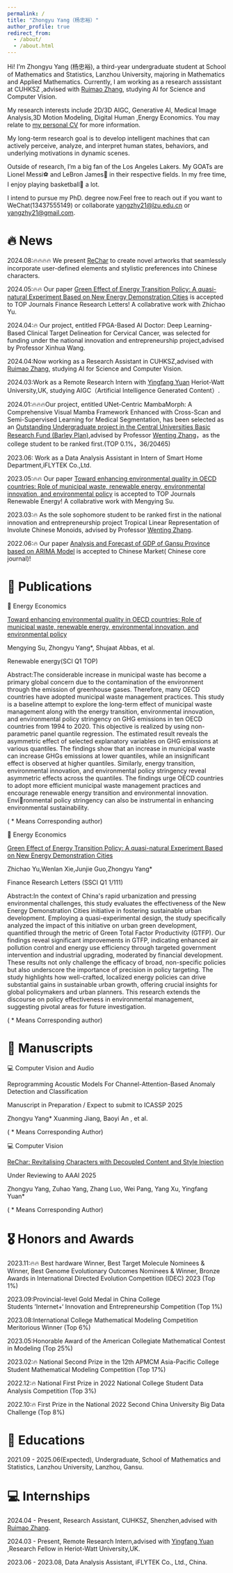 ```yaml
---
permalink: /
title: "Zhongyu Yang（杨忠裕）"
author_profile: true
redirect_from: 
  - /about/
  - /about.html
---
```


Hi! I’m Zhongyu Yang (杨忠裕), a third-year undergraduate student at School of Mathematics and Statistics, Lanzhou University, majoring in Mathematics and Applied Mathematics. Currently, I am working as a research asssistant at CUHKSZ ,advised with [Ruimao Zhang](http://www.zhangruimao.site/), studying AI for Science and Computer Vision.

My research interests include 2D/3D AIGC, Generative AI, Medical Image Analysis,3D Motion Modeling, Digital Human ,Energy Economics. You may relate to [my personal CV]( https://docs.google.com/viewer?url=https://raw.githubusercontent.com/01yzzyu/yzzyu.github.io/master/assets/CV(2).pdf) for more information. 

My long-term research goal is to develop intelligent machines that can actively perceive, analyze, and interpret human states, behaviors, and underlying motivations in dynamic scenes.

Outside of research, I’m a big fan of the Los Angeles Lakers. My GOATs are Lionel Messi⚽ and LeBron James🏀 in their respective fields. In my free time, I enjoy playing basketball🏀 a lot.

I intend to pursue my PhD. degree now.Feel free to reach out if you want to WeChat(13437555149) or collaborate yangzhy21@lzu.edu.cn or yangzhy21@gmail.com.

🔥 News
======
2024.08:🔥🔥🔥🔥 We present [ReChar](https://openreview.net/forum?id=ob4cOIoha6) to create novel artworks that seamlessly incorporate user-defined elements and stylistic preferences into Chinese characters.

2024.05:🔥🔥 Our paper [Green Effect of Energy Transition Policy: A quasi-natural Experiment Based on New Energy Demonstration Cities](https://doi.org/10.1016/j.frl.2024.105669) is accepted to TOP Journals Finance Research Letters! A collabrative work with Zhichao Yu.

2024.04:🔥 Our project, entitled FPGA-Based AI Doctor: Deep Learning-Based Clinical Target Delineation for Cervical Cancer, was selected for funding under the national innovation and entrepreneurship project,advised by Professor Xinhua Wang.

2024.04:Now working as a Research Assistant in CUHKSZ,advised with [Ruimao Zhang](http://www.zhangruimao.site/), studying AI for Science and Computer Vision.

2024.03:Work as a Remote Research Intern with [Yingfang Yuan](https://yuanjames.github.io/) Heriot-Watt University,UK, studying AIGC（Artificial Intelligence Generated Content）.

2024.01:🔥🔥🔥Our project, entitled UNet-Centric MambaMorph: A Comprehensive Visual Mamba Framework Enhanced with Cross-Scan and Semi-Supervised Learning for Medical Segmentation, has been selected as an [Outstanding Undergraduate project in the Central Universities Basic Research Fund (Barley Plan)](https://xxb.lzu.edu.cn/xingzhenggongwen/xzgwpdf/2024/0621/271594.html),advised by Professor [Wenting Zhang](http://mathteacher.lzu.edu.cn/system/TeacherProfileqt/content.jsp?id=45)，as the college student to be ranked first.(TOP 0.1%，36/20465)

2023.06: Work as a Data Analysis Assistant in Intern of Smart Home Department,iFLYTEK Co.,Ltd.

2023.05:🔥🔥 Our paper [Toward enhancing environmental quality in OECD countries: Role of municipal waste, renewable energy, environmental innovation, and environmental policy](https://doi.org/10.1016/j.renene.2023.05.044) is accepted to TOP Journals Renewable Energy! A collabrative work with Mengying Su.

2023.03:🔥 As the sole sophomore student to be ranked first in the national innovation and entrepreneurship project Tropical Linear Representation of Involute Chinese Monoids, advised by Professor [Wenting Zhang](http://mathteacher.lzu.edu.cn/system/TeacherProfileqt/content.jsp?id=45).

2022.06:🔥 Our paper [Analysis and Forecast of GDP of Gansu Province based on ARIMA Model](https://kns.cnki.net/kcms2/article/abstract?v=5UWSsHjGZiG4_hfQdJi2g45CsnhSUqAQWLr8QGITMYDA17gfF5JJx5zplDrZWLEtUw_cwdGQB4McAih5ZHCedzgYrtUdVTeeg8lwHr4Mw1ptUxJGRhILZmxdAXcxNVzRIf7iDdCVtPE=&uniplatform=NZKPT&flag=copy) is accepted to Chinese Market( Chinese core journal)! 


📝 Publications
======
📄 Energy Economics

[Toward enhancing environmental quality in OECD countries: Role of municipal waste, renewable energy, environmental innovation, and environmental policy](https://doi.org/10.1016/j.renene.2023.05.044) 

Mengying Su, Zhongyu Yang*, Shujaat Abbas, et al.

Renewable energy(SCI Q1 TOP)

Abstract:The considerable increase in municipal waste has become a primary global concern due to the contamination of the environment through the emission of greenhouse gases. Therefore, many OECD countries have adopted municipal waste management practices. This study is a baseline attempt to explore the long-term effect of municipal waste management along with the energy transition, environmental innovation, and environmental policy stringency on GHG emissions in ten OECD countries from 1994 to 2020. This objective is realized by using non-parametric panel quantile regression. The estimated result reveals the asymmetric effect of selected explanatory variables on GHG emissions at various quantiles. The findings show that an increase in municipal waste can increase GHGs emissions at lower quantiles, while an insignificant effect is observed at higher quantiles. Similarly, energy transition, environmental innovation, and environmental policy stringency reveal asymmetric effects across the quantiles. The findings urge OECD countries to adopt more efficient municipal waste management practices and encourage renewable energy transition and environmental innovation. Environmental policy stringency can also be instrumental in enhancing environmental sustainability.

( * Means Corresponding author)

📄 Energy Economics

[Green Effect of Energy Transition Policy: A quasi-natural Experiment Based on New Energy Demonstration Cities](https://doi.org/10.1016/j.frl.2024.105669)

Zhichao Yu,Wenlan Xie,Junjie Guo,Zhongyu Yang*

Finance Research Letters (SSCI Q1 1/111)

Abstract:In the context of China's rapid urbanization and pressing environmental challenges, this study evaluates the effectiveness of the New Energy Demonstration Cities initiative in fostering sustainable urban development. Employing a quasi-experimental design, the study specifically analyzed the impact of this initiative on urban green development, quantified through the metric of Green Total Factor Productivity (GTFP). Our findings reveal significant improvements in GTFP, indicating enhanced air pollution control and energy use efficiency through targeted government intervention and industrial upgrading, moderated by financial development. These results not only challenge the efficacy of broad, non-specific policies but also underscore the importance of precision in policy targeting. The study highlights how well-crafted, localized energy policies can drive substantial gains in sustainable urban growth, offering crucial insights for global policymakers and urban planners. This research extends the discourse on policy effectiveness in environmental management, suggesting pivotal areas for future investigation.

( * Means Corresponding author)

📄 Manuscripts
======

💻 Computer Vision and Audio

Reprogramming Acoustic Models For Channel-Attention-Based Anomaly Detection and Classification

Manuscript in Preparation / Expect to submit to ICASSP 2025

Zhongyu Yang* Xuanming Jiang, Baoyi An , et al.   

( * Means Corresponding Author)

💻 Computer Vision

[ReChar: Revitalising Characters with Decoupled Content and Style Injection](https://openreview.net/forum?id=ob4cOIoha6)

Under Reviewing to AAAI 2025

Zhongyu Yang, Zuhao Yang, Zhang Luo, Wei Pang, Yang Xu, Yingfang Yuan*

( * Means Corresponding Author)


🎖️ Honors and Awards
======

2023.11:🔥🔥 Best hardware Winner, Best Target Molecule Nominees & Winner, Best Genome Evolutionary Outcomes Nominees & Winner, Bronze Awards in International Directed Evolution Competition (IDEC) 2023 (Top 1%)

2023.09:Provincial-level Gold Medal in China College Students ’Internet+‘ Innovation and Entrepreneurship Competition (Top 1%)

2023.08:International College Mathematical Modeling Competition Meritorious Winner (Top 6%)

2023.05:Honorable Award of the American Collegiate Mathematical Contest in Modeling (Top 25%)

2023.02:🔥 National Second Prize in the 12th APMCM Asia-Pacific College Student Mathematical Modeling Competition (Top 17%)

2022.12:🔥 National First Prize in 2022 National College Student Data Analysis Competition (Top 3%)

2022.10:🔥 First Prize in the National 2022 Second China University Big Data Challenge (Top 8%)


📖 Educations
======

2021.09 - 2025.06(Expected), Undergraduate, School of Mathematics and Statistics, Lanzhou University, Lanzhou, Gansu.


💻 Internships
======

2024.04 - Present, Research Assistant, CUHKSZ, Shenzhen,advised with [Ruimao Zhang](http://www.zhangruimao.site/).

2024.03 - Present, Remote Research Intern,advised with [Yingfang Yuan](https://yuanjames.github.io/) ,Research Fellow in Heriot-Watt University,UK.

2023.06 - 2023.08, Data Analysis Assistant, iFLYTEK Co., Ltd., China.

